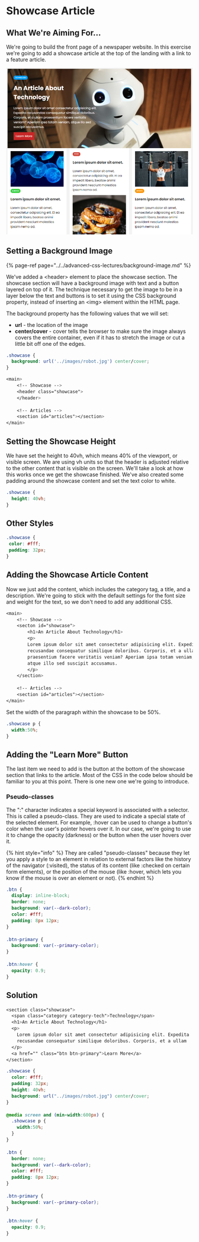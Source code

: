 # Showcase Article

## What We're Aiming For...

We're going to build the front page of a newspaper website. In this exercise we're going to add a showcase article at the top of the landing with a link to a feature article.

![](../../.gitbook/assets/image%20%28168%29.png)

## Setting a Background Image

{% page-ref page="../../advanced-css-lectures/background-image.md" %}

We've added a &lt;header&gt; element to place the showcase section. The showcase section will have a background image with text and a button layered on top of it. The technique necessary to get the image to be in a layer below the text and buttons is to set it using the CSS background property, instead of inserting an &lt;img&gt; element within the HTML page.

The background property has the following values that we will set:

* **url** - the location of the image
* **center/cover** - cover tells the browser to make sure the image always covers the entire container, even if it has to stretch the image or cut a little bit off one of the edges.

```css
.showcase {
  background: url('../images/robot.jpg') center/cover;
}
```

```css
<main>
    <!-- Showcase -->
    <header class="showcase">
    </header>

    <!-- Articles -->
    <section id="articles"></section>
</main>
```

## Setting the Showcase Height

We have set the height to 40vh, which means 40% of the viewport, or visible screen. We are using vh units so that the header is adjusted relative to the other content that is visible on the screen. We'll take a look at how this works once we get the showcase finished. We've also created some padding around the showcase content and set the text color to white.

```css
.showcase {
  height: 40vh;
}
```

## Other Styles

```css
.showcase {
 color: #fff;
 padding: 32px;
}
```

## Adding the Showcase Article Content

Now we just add the content, which includes the category tag, a title, and a description. We're going to stick with the default settings for the font size and weight for the text, so we don't need to add any additional CSS.

```css
<main>
    <!-- Showcase -->
    <secton id="showcase">
        <h1>An Article About Technology</h1>
        <p>
        Lorem ipsum dolor sit amet consectetur adipisicing elit. Expedita
        recusandae consequatur similique doloribus. Corporis, et a ullam
        praesentium facere veritatis veniam? Aperiam ipsa totam veniam,
        atque illo sed suscipit accusamus.
        </p>
    </section>

    <!-- Articles -->
    <section id="articles"></section>
</main>
```

Set the width of the paragraph within the showcase to be 50%.

```css
.showcase p {
  width:50%;
}
```

## Adding the "Learn More" Button

The last item we need to add is the button at the bottom of the showcase section that links to the article. Most of the CSS in the code below should be familiar to you at this point. There is one new one we're going to introduce.

### Pseudo-classes

The ":" character indicates a special keyword is associated with a selector. This is called a pseudo-class. They are used to indicate a special state of the selected element. For example, :hover can be used to change a button's color when the user's pointer hovers over it. In our case, we're going to use it to change the opacity \(darkness\) or the button when the user hovers over it.

{% hint style="info" %}
They are called "pseudo-classes" because they let you apply a style to an element in relation to external factors like the history of the navigator \(:visited\), the status of its content \(like :checked on certain form elements\), or the position of the mouse \(like :hover, which lets you know if the mouse is over an element or not\).
{% endhint %}

```css
.btn {
  display: inline-block;
  border: none;
  background: var(--dark-color);
  color: #fff;
  padding: 8px 12px;
}

.btn-primary {
  background: var(--primary-color);
}

.btn:hover {
  opacity: 0.9;
}
```

## Solution

```css
<section class="showcase">
  <span class="category category-tech">Technology</span>
  <h1>An Article About Technology</h1>
  <p>
    Lorem ipsum dolor sit amet consectetur adipisicing elit. Expedita
    recusandae consequatur similique doloribus. Corporis, et a ullam
  </p>
  <a href="" class="btn btn-primary">Learn More</a>
</section>
```

```css
.showcase {
  color: #fff;
  padding: 32px;
  height: 40vh;
  background: url("../images/robot.jpg") center/cover;
}

@media screen and (min-width:600px) {
  .showcase p {
    width:50%;
  }
}

.btn {
  border: none;
  background: var(--dark-color);
  color: #fff;
  padding: 8px 12px;
}

.btn-primary {
  background: var(--primary-color);
}

.btn:hover {
  opacity: 0.9;
}
```

